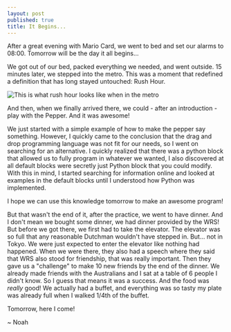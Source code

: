 ```yaml
---
layout: post
published: true
title: It Begins...
---
```

<p class="intro"><span class="dropcap">A</span>fter a great evening with Mario Card, we went to bed and set our alarms to 08:00. Tomorrow will be the day it all begins...</p>


We got out of our bed, packed everything we needed, and went outside. 15 minutes later, we stepped into the metro. This was a moment that redefined a definition that has long stayed untouched: Rush Hour.

![This is what rush hour looks like when in the metro]({{site.baseurl}}/assets/img/rush-hour.jpg)

And then, when we finally arrived there, we could - after an introduction - play with the Pepper. And it was awesome!

We just started with a simple example of how to make the pepper say something. However, I quickly came to the conclusion that the drag and drop programming language was not fit for our needs, so I went on searching for an alternative. I quickly realized that there was a python block that allowed us to fully program in whatever we wanted, I also discovered at all default blocks were secretly just Python block that you could modify. With this in mind, I started searching for information online and looked at examples in the default blocks until I understood how Python was implemented.

I hope we can use this knowledge tomorrow to make an awesome program!

But that wasn't the end of it, after the practice, we went to have dinner. And I don't mean we bought some dinner, we had dinner provided by the WRS! But before we got there, we first had to take the elevator. The elevator was so full that any reasonable Dutchman wouldn't have stepped in. But... not in Tokyo. We were just expected to enter the elevator like nothing had happened. When we were there, they also had a speech where they said that WRS also stood for friendship, that was really important. Then they gave us a "challenge" to make 10 new friends by the end of the dinner. We already made friends with the Australians and I sat at a table of 6 people I didn't know. So I guess that means it was a success. And the food was _really_ good! We actually had a buffet, and everything was so tasty my plate was already full when I walked 1/4th of the buffet.

Tomorrow, here I come!

~ Noah
